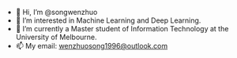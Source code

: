- 👋 Hi, I’m @songwenzhuo
- 👀 I’m interested in Machine Learning and Deep Learning.
- 🌱 I’m currently a Master student of Information Technology at the University of Melbourne.
- 📫 My email: wenzhuosong1996@outlook.com

<!---
songwenzhuo/songwenzhuo is a ✨ special ✨ repository because its `README.md` (this file) appears on your GitHub profile.
You can click the Preview link to take a look at your changes.
--->
